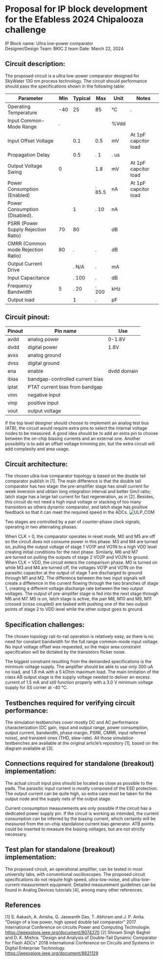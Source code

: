 # Proposal for IP block development for the Efabless 2024 Chipalooza challenge

IP Block name:		Ultra low-power comparator					
Designer/Design Team:	BKIC 2 team
Date:				March 22, 2024

## Circuit description:
The proposed circuit is a ultra low-power comparator designed for SkyWater 130 nm process technology. The circuit should performance should pass the specifications shown in the following table:

| Parameter                           | Min | Typical | Max        | Unit   | Notes |
| ----------------------------------- | --- | ------- | ---------- | ------ | ----- |
| Operating Temperature               | -40 |      25 |         85 |     °C |.      |
| Input Common-Mode Range             |.    |         |            |   %Vdd |       |
| Input Offset Voltage                |     |     0.1 |        0.5 |     mV | At 1pF capcitor load |
| Propagation Delay                   |     |     0.5 |.       1   |.    us | |
| Output Voltage Swing                |  0  |         |        1.8 |     mV | At 1pF capcitor load |
| Power Consumption (Enabled)         |     |         |.      85.5 |     nA | At 1pF capcitor load |
| Power Consumption (Disabled).       |     |       1 |.        10 |     nA | |
| PSRR (Power Supply Rejection Ratio) |  70 |      80 |            |     dB | |
| CMRR (Common mode Rejection Ratio)  |  80 |.        |.           |     dB | |
| Output Current Drive                |     |.    N/A |.           |     mA | |
| Input Capacitance                   |     |.    100 |.           |     dB | |
| Frequency Bandwidth                 |    5|.     20 |.       200 |    kHz | |
| Output load                         |     |       1 |.           |     pF | |




## Circuit pinout:

| Pinout | Pin name | Use |
| --- | --- | --- |
| avdd | analog power | 0-1.8V |
| dvdd | digital power | 1.8V |
| avss | analog ground | |
| dvss | digital ground | |
| ena | enable | dvdd domain |
| ibias | bandgap-controlled current bias | |
| iptat | PTAT current bias from bandgap | |
| vinn | negative input | |
| vinp | positive input | |
| vout | output voltage | |

If the top level designer should choose to implement an analog test bus (ATB), the circuit would require extra pins to select the internal voltage nodes to be measured. A good idea should be to add an extra pin to choose between the on-chip biasing currents and an external one. Another possibility is to add an offset voltage trimming pin, but the extra circuit will add complexity and area usage.

## Circuit architecture:
The chosen ultra-low comparator topology is based on the double tail comparator publish in [1]. The main difference is that the double tail comparator has two stage: the pre-amplifier stage has small current for week inversion and obtain long integration interval and better Gm/I ratio; latch stage has a large tail current for fast regeneration, as in [2]. Besides, this circuit do not need a high input voltage or stacking of too many transistors as others dynamic comparator, and latch stage has positive feedback so that it can meet the required speed in the ADCs.
![ULP_COM](https://github.com/vietduc1210/EFAB_ULP_COM/assets/41568734/88bc9270-9728-4b2c-bb1b-54e92a500dd1)

Two stages are controlled by a pair of counter-phase clock signals, operating in two alternating phases.


When CLK = 0, the comparator operates in reset mode, M0 and M5 are off so the circuit does not consume power in this phase. M3 and M4 are turned on, pulling the output voltage of stage 1 VO1P and VO1N to a high VDD level creating initial conditions for the next phase. Similarly, M6 and M7 are turned on pulling the outputs of stage 2 VO2P and VO2N to ground. When CLK = VDD, the circuit enters the comparison phase. M0 is turned on while M3 and M4 are turned off, the voltages VO1P and VO1N on the parasitic capacitor at the output of stage 1 are discharged to ground through M1 and M2. The difference between the two input signals will create a difference in the current flowing through the two branches of stage 1, creating a different voltage discharge rate between the two output voltages. The output of pre-amplifer stage is fed into the next stage through M6 and M7. M5 is on, latch stage is active, the pair M8, M10 and M9, M11 crossed (cross coupled) are tasked with pushing one of the two output points of stage 2 to VDD level while the other output goes to ground.


## Specification challenges:
The chosen topology rail-to-rail operation is relatively easy, as there is no need for constant bandwidth for the full range common-mode input voltage. No input voltage offset was requested, so the major area constraint specification will be dictated by the transistors flicker noise.

The biggest constraint resulting from the demanded specifications is the minimum voltage supply. The amplifier should be able to use only 300 uA no load, and 1.8 mA with a 5 kOhm maximum load. The main limitation of the class AB output stage is the supply voltage needed to deliver an excess current of 1.5 mA and still function properly with a 3.0 V minimum voltage supply for SS corner at -40 °C.

## Testbenches required for verifying circuit performance:
The simulation testbenches cover mostly DC and AC performance characterization (DC gain, input and output range, power consumption, output current, bandwidth, phase margin, PSRR, CMRR, input referred noise), and transient ones (THD, slew-rate). All those simulation testbenches are available at the original article’s repository [1], based on the diagram available at [3]. 

## Connections required for standalone (breakout) implementation:
The actual circuit input pins should be located as close as possible to the pads. The parasitic input current is mostly composed of the ESD protection. The output current can be quite high, so extra care must be taken for the output node and the supply nets of the output stage.

Current consumption measurements are only possible if the circuit has a dedicated power supply pin. If the circuit is working as intended, the current consumption can be inferred by the biasing current, which certainly will be measured from the on-chip standalone current bias generator. ATB points could be inserted to measure the biasing voltages, but are not strictly necessary.

## Test plan for standalone (breakout) implementation:
The proposed circuit, an operational amplifier, can be tested in most university labs, with conventional oscilloscopes. The proposed circuit specifications do not require high speed, ultra-low-noise, and ultra-low-current measurement equipment. Detailed measurement guidelines can be found in Analog Devices tutorials [4], among many other references.

## References
[1] S. Aakash, A. Anisha, G. Jaswanth Das, T. Abhiram and J. P. Anita. "Design of a low power, high speed double tail comparator" 2017 International Conference on circuits Power and Computing Technologie. https://ieeexplore.ieee.org/document/8074370
[2] Shivam Singh Baghel and D. K. Mishra. "Design and Analysis of Double-Tail Dynamic Comparator for Flash ADCs" 2018 International Conference on Circuits and Systems in Digital Enterprise Technology. https://ieeexplore.ieee.org/document/8821129

